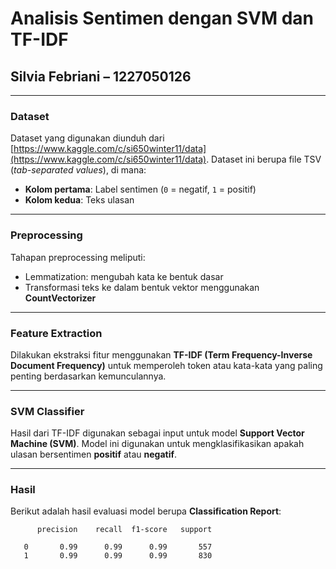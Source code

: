# Analisis Sentimen dengan SVM dan TF-IDF
## Silvia Febriani – 1227050126

---

### Dataset  
Dataset yang digunakan diunduh dari [https://www.kaggle.com/c/si650winter11/data](https://www.kaggle.com/c/si650winter11/data). Dataset ini berupa file TSV (*tab-separated values*), di mana:

- **Kolom pertama**: Label sentimen (`0` = negatif, `1` = positif)  
- **Kolom kedua**: Teks ulasan

---

### Preprocessing  
Tahapan preprocessing meliputi:

- Lemmatization: mengubah kata ke bentuk dasar  
- Transformasi teks ke dalam bentuk vektor menggunakan **CountVectorizer**

---

### Feature Extraction  
Dilakukan ekstraksi fitur menggunakan **TF-IDF (Term Frequency-Inverse Document Frequency)** untuk memperoleh token atau kata-kata yang paling penting berdasarkan kemunculannya.

---

### SVM Classifier  
Hasil dari TF-IDF digunakan sebagai input untuk model **Support Vector Machine (SVM)**. Model ini digunakan untuk mengklasifikasikan apakah ulasan bersentimen **positif** atau **negatif**.

---

### Hasil  
Berikut adalah hasil evaluasi model berupa **Classification Report**:

          precision    recall  f1-score   support

       0       0.99      0.99      0.99       557
       1       0.99      0.99      0.99       830
